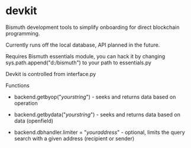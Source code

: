 # devkit

Bismuth development tools to simplify onboarding for direct blockchain programming.

Currently runs off the local database, API planned in the future.

Requires Bismuth essentials module, you can hack it by changing sys.path.append("d:/bismuth") to your path to essentials.py

Devkit is controlled from interface.py

Functions

- backend.getbyop("_yourstring_") - seeks and returns data based on operation

- backend.getbydata("_yourstring_") - seeks and returns data based on data (openfield)

- backend.dbhandler.limiter = "_youraddress_" - optional, limits the query search with a given address (recipient or sender)
